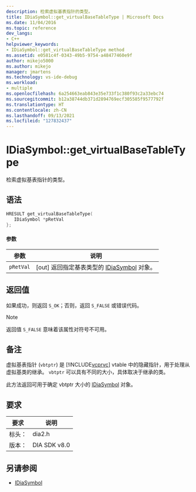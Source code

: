 ```yaml
---
description: 检索虚拟基表指针的类型。
title: IDiaSymbol::get_virtualBaseTableType | Microsoft Docs
ms.date: 11/04/2016
ms.topic: reference
dev_langs:
- C++
helpviewer_keywords:
- IDiaSymbol::get_virtualBaseTableType method
ms.assetid: e0581c4f-0343-49b5-9754-a48477460e9f
author: mikejo5000
ms.author: mikejo
manager: jmartens
ms.technology: vs-ide-debug
ms.workload:
- multiple
ms.openlocfilehash: 6a254663eab843e35e733f1c380f93c2a33ebc74
ms.sourcegitcommit: b12a38744db371d2894769ecf305585f9577792f
ms.translationtype: HT
ms.contentlocale: zh-CN
ms.lasthandoff: 09/13/2021
ms.locfileid: "127832437"
---
```

# <a name="idiasymbolget_virtualbasetabletype"></a>IDiaSymbol::get_virtualBaseTableType
检索虚拟基表指针的类型。

## <a name="syntax"></a>语法

```C++
HRESULT get_virtualBaseTableType(
   IDiaSymbol *pRetVal
};
```

#### <a name="parameters"></a>参数

|参数|说明|
|---------------|-----------------|
|`pRetVal`|[out] 返回指定基表类型的 [IDiaSymbol](../../debugger/debug-interface-access/idiasymbol.md) 对象。|

## <a name="return-value"></a>返回值
 如果成功，则返回 `S_OK`；否则，返回 `S_FALSE` 或错误代码。

> [!NOTE]
> 返回值 `S_FALSE` 意味着该属性对符号不可用。

## <a name="remarks"></a>备注
 虚拟基表指针 (`vbtptr`) 是 [!INCLUDE[vcprvc](../../code-quality/includes/vcprvc_md.md)] vtable 中的隐藏指针，用于处理从虚拟基类的继承。 `vbtptr` 可以具有不同的大小，具体取决于继承的类。

 此方法返回可用于确定 vbtptr 大小的 [IDiaSymbol](../../debugger/debug-interface-access/idiasymbol.md) 对象。

## <a name="requirements"></a>要求

|要求|说明|
|-----------------|-----------------|
|标头：|dia2.h|
|版本：|DIA SDK v8.0|

## <a name="see-also"></a>另请参阅
- [IDiaSymbol](../../debugger/debug-interface-access/idiasymbol.md)
